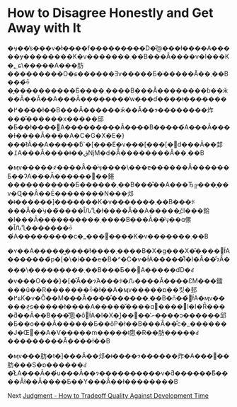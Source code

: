 # How to Disagree Honestly and Get Away with It
[//]: # (Version:1.0.0)
�ӌ��̕s���v�͗ǂ����f���������D�̋@���ł����A�����ɏ��������K�v�������܂��B���Ȃ����v�l���K�؂ɕ\�����A���肪���������O�ɕ������Ǝv�����Ƃ������Ă��܂��B���̏ꍇ�͉����������Ƃ͂����܂����B���Ȃ��������ɓ��ӂ��Ȃ��Ă��A���Ȃ��������̔w���ɗ����ǂ��������߂��ׂ��ł��B���Ȃ������ӂ��Ȃ��ɂ��������炸���̌������x�����邱�Ƃ��ł����΁A���������Ȃ����B�����́A���Ȃ����Ɨ����Ă����A�C�G�X�E�}���ł͂Ȃ��A�����ƃ`�[���E�v���[���[�𑸏d���Ă��邽�߁A���Ȃ����ǂ��قǋM�d�Ȃ̂��������Ă��܂��B

�ӎv�����҂����Ȃ��̈ӌ����\���ɐ������Ȃ������Ƃ��ɁA���Ȃ������΂��錈�����������Ƃ������܂��B���̌��A���Ђ╔���̗��v�Ɋ��Â��Ė��������N���邩�ǂ������]�������K�v�������܂��B���ꂪ���Ȃ��̈ӌ��̏����ȊԈႢ�ł����Ȃ��A�����͍čl���鉿�l���Ȃ����������܂����B���Ȃ��̈ӌ��ɑ傫�ȊԈႢ�������ꍇ�́A���������c�_���񎦂����K�v�������܂��B

�ʏ��A�����͖����ł͂����܂����B�X�g���X�̑����󋵂ł́A�������̃p�[�\�i���e�B�^�C�v�ł́A�����͌l�I�Ȃ��̂ɂȂ����\���������܂��B���Ƃ��΁A�����ɗD�ꂽ�v���O���}�[�̂Ȃ��ɂ́A���ꂪ�Ԉ����Ă����ƐM���鐳���ȗ��R�������ꍇ�ł��A�ӎv�����ɒ��킷�邽�߂ɕK�v�Ȏ��M���Ȃ����̂������܂��B�ň��̏󋵂ł́A�ӎv�����҂͕s�����ł����A�����̌����ɑ΂����l�I�Ȓ����ƌ��Ȃ��B���̂悤�ȏ󋵂ł́A�l�X�͔]��঒��ނ̕����ɔ������邱�Ƃ��o���Ă������Ƃ��őP�ł��B���Ȃ��͋c�_�������J�Œ񎦂��A�V�����m�����ǂ̂悤�Ɍ��肪�����ꂽ���������Ă݂��ׂ��ł��B

�ӎv���肪�t�]���Ă��邩�ǂ����ɂ������炸�A���֌��肪���S�ɒ������ꂽ�̂ŁA���Ȃ��́u���Ȃ��ɂ����������v�ƌ������Ƃ͌����Ăł��Ȃ����Ƃ��Y���Ȃ��ł��������B

Next [Judgment - How to Tradeoff Quality Against Development Time](../Judgment/01-How-to-Tradeoff-Quality-Against-Development-Time.md)
